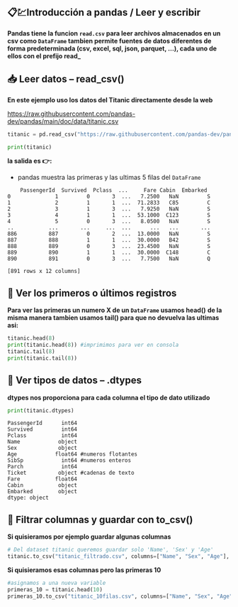 ﻿## 📋💹Introducción a pandas / Leer y escribir

**Pandas tiene la funcion ```read.csv``` para leer archivos almacenados en un csv como ```DataFrame``` tambien permite fuentes de datos diferentes de forma predeterminada (csv, excel, sql, json, parquet, …), cada uno de ellos con el prefijo read_**


## 📥 Leer datos – read_csv()
**En este ejemplo uso los datos del Titanic directamente desde la web**

https://raw.githubusercontent.com/pandas-dev/pandas/main/doc/data/titanic.csv

```python
titanic = pd.read_csv("https://raw.githubusercontent.com/pandas-dev/pandas/main/doc/data/titanic.csv")

print(titanic)
```
**la salida es 👉:** 
- pandas muestra las primeras y las ultimas 5 filas del ``DataFrame``

 ```nginx
     PassengerId  Survived  Pclass  ...     Fare Cabin  Embarked
0              1         0       3  ...   7.2500   NaN         S
1              2         1       1  ...  71.2833   C85         C
2              3         1       3  ...   7.9250   NaN         S
3              4         1       1  ...  53.1000  C123         S
4              5         0       3  ...   8.0500   NaN         S
..           ...       ...     ...  ...      ...   ...       ...
886          887         0       2  ...  13.0000   NaN         S
887          888         1       1  ...  30.0000   B42         S
888          889         0       3  ...  23.4500   NaN         S
889          890         1       1  ...  30.0000  C148         C
890          891         0       3  ...   7.7500   NaN         Q

[891 rows x 12 columns]
 ```

## 👀 Ver los primeros o últimos registros

**Para ver las primeras un numero X de un ``DataFrame`` usamos head()**
**de la misma manera tambien usamos tail() para que no devuelva las ultimas asi:**

```python
titanic.head(8)
print(titanic.head(8)) #imprimimos para ver en consola
titanic.tail(8)
print(titanic.tail(8))
```


## 🔎 Ver tipos de datos – .dtypes

**dtypes nos proporciona para cada columna el tipo de dato utilizado**

```python
print(titanic.dtypes)
```

 ```nginx
PassengerId      int64
Survived         int64
Pclass           int64  
Name            object  
Sex             object
Age            float64 #numeros flotantes
SibSp            int64 #numeros enteros
Parch            int64
Ticket          object #cadenas de texto
Fare           float64
Cabin           object
Embarked        object
dtype: object
 ```


## 💾 Filtrar columnas y guardar con to_csv()

**Si quisieramos por ejemplo guardar algunas columnas**

```python
# Del dataset titanic queremos guardar solo 'Name', 'Sex' y 'Age'
titanic.to_csv("titanic_filtrado.csv", columns=["Name", "Sex", "Age"], index=False)
```

**Si quisieramos esas columnas pero las primeras 10**
```python
#asignamos a una nueva variable
primeras_10 = titanic.head(10)
primeras_10.to_csv("titanic_10filas.csv", columns=["Name", "Sex", "Age"], index=False)
```